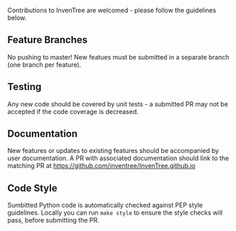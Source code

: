 Contributions to InvenTree are welcomed - please follow the guidelines below.

## Feature Branches

No pushing to master! New featues must be submitted in a separate branch (one branch per feature).

## Testing

Any new code should be covered by unit tests - a submitted PR may not be accepted if the code coverage is decreased.

## Documentation

New features or updates to existing features should be accompanied by user documentation.
A PR with associated documentation should link to the matching PR at https://github.com/inventree/InvenTree.github.io

## Code Style

Sumbitted Python code is automatically checked against PEP style guidelines. Locally you can run `make style` to ensure the style checks will pass, before submitting the PR.
